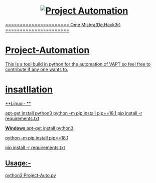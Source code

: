<h1 align="center">
  <br>
  <a href="https://github.com/omemishra/Project-Automation"><img src="https://i.ibb.co/1LGHT93/Screenshot-20191003172725-530x277.png" alt="Project Automation" <br>
  <br>
</h1>

====================== Ome Mishra(De.Hack3r) ======================



# Project-Automation
This Is a tool build in python for the automation of VAPT so feel free to contribute if any one wants to.


# insatllation 

**Linux:- **

apt-get install python3
python -m pip install pip==18.1
pip install -r requirements.txt

**Windows**
apt-get install python3

python -m pip install pip==18.1

pip install -r requirements.txt

## Usage:- 
python3 Project-Auto.py
